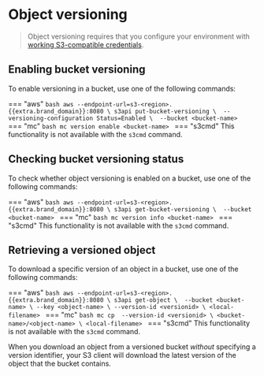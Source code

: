 # Object versioning

> Object versioning requires that you configure your environment with
> [working S3-compatible credentials](credentials.md).


## Enabling bucket versioning

To enable versioning in a bucket, use one of the following commands:

=== "aws"
    ```bash
    aws --endpoint-url=s3-<region>.{{extra.brand_domain}}:8080 \
      s3api put-bucket-versioning \ 
      --versioning-configuration Status=Enabled \ 
      --bucket <bucket-name>
    ```
=== "mc"
    ```bash
    mc version enable <bucket-name>
    ```
=== "s3cmd"
    This functionality is not available with the `s3cmd` command.


## Checking bucket versioning status

To check whether object versioning is enabled on a bucket, use one of
the following commands:

=== "aws"
    ```bash
    aws --endpoint-url=s3-<region>.{{extra.brand_domain}}:8080 \
      s3api get-bucket-versioning \ 
      --bucket <bucket-name>
    ```
=== "mc"
    ```bash
    mc version info <bucket-name>
    ```
=== "s3cmd"
    This functionality is not available with the `s3cmd` command.


## Retrieving a versioned object

To download a specific version of an object in a bucket, use one of
the following commands:

=== "aws"
    ```bash
    aws --endpoint-url=s3-<region>.{{extra.brand_domain}}:8080 \
      s3api get-object \ 
      --bucket <bucket-name> \
	  --key <object-name> \
	  --version-id <versionid> \
	  <local-filename>
    ```
=== "mc"
    ```bash
    mc cp 
	  --version-id <versionid> \
	  <bucket-name>/<object-name> \
	  <local-filename>
    ```
=== "s3cmd"
    This functionality is not available with the `s3cmd` command.

When you download an object from a versioned bucket *without*
specifying a version identifier, your S3 client will download the
latest version of the object that the bucket contains.
